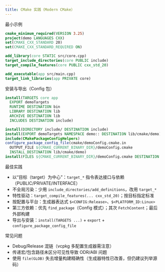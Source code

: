 ```yaml
---
title: CMake 实践（Modern CMake）
---
```


最小示例
```cmake
cmake_minimum_required(VERSION 3.25)
project(demo LANGUAGES CXX)
set(CMAKE_CXX_STANDARD 20)
set(CMAKE_CXX_STANDARD_REQUIRED ON)

add_library(core STATIC src/core.cpp)
target_include_directories(core PUBLIC include)
target_compile_features(core PUBLIC cxx_std_20)

add_executable(app src/main.cpp)
target_link_libraries(app PRIVATE core)
```

安装与导出（Config 包）
```cmake
install(TARGETS core app
  EXPORT demoTargets
  RUNTIME DESTINATION bin
  LIBRARY DESTINATION lib
  ARCHIVE DESTINATION lib
  INCLUDES DESTINATION include)

install(DIRECTORY include/ DESTINATION include)
install(EXPORT demoTargets NAMESPACE demo:: DESTINATION lib/cmake/demo)
include(CMakePackageConfigHelpers)
configure_package_config_file(cmake/demoConfig.cmake.in
  OUTPUT_FILE ${CMAKE_CURRENT_BINARY_DIR}/demoConfig.cmake
  INSTALL_DESTINATION lib/cmake/demo)
install(FILES ${CMAKE_CURRENT_BINARY_DIR}/demoConfig.cmake DESTINATION lib/cmake/demo)
```

最佳实践
- 以“目标（target）为中心”：`target_*` 指令表达接口与依赖（PUBLIC/PRIVATE/INTERFACE）
- 不全局污染：少用 `include_directories/add_definitions`，改用 `target_*`
- 特性驱动：`target_compile_features(... cxx_std_20)`；按目标指定标准
- 按配置与平台：生成器表达式 `$<CONFIG:Release>`、`$<PLATFORM_ID:Linux>`
- 第三方依赖：优先 `find_package`（Config 模式）；其次 `FetchContent`；最后外部构建
- 导出与安装：`install(TARGETS ...)` + `export` + `configure_package_config_file`

常见问题
- Debug/Release 混链（vcpkg 多配置生成器需注意）
- 传递宏/包含路径未区分可见性导致 ODR/ABI 问题
- 使用 `file(GLOB)` 失去增量构建精确性（生成器特性已改善，但仍建议列举源码）
